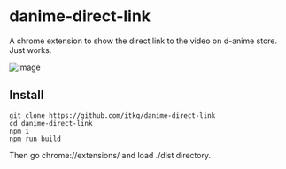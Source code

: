# danime-direct-link

A chrome extension to show the direct link to the video on d-anime store. Just works.

![image](https://user-images.githubusercontent.com/8341422/210238288-e17025be-8763-4ac3-8eb4-028fae10a557.png)

## Install

```shell
git clone https://github.com/itkq/danime-direct-link
cd danime-direct-link
npm i
npm run build
```

Then go chrome://extensions/ and load ./dist directory.

